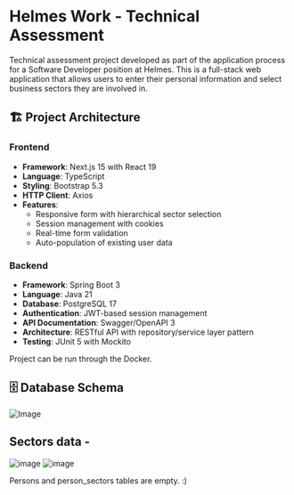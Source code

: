 # Helmes Work - Technical Assessment

Technical assessment project developed as part of the application process for a Software Developer position at Helmes. This is a full-stack web application that allows users to enter their personal information and select business sectors they are involved in.

## 🏗️ Project Architecture

### Frontend
- **Framework**: Next.js 15 with React 19
- **Language**: TypeScript
- **Styling**: Bootstrap 5.3
- **HTTP Client**: Axios
- **Features**: 
  - Responsive form with hierarchical sector selection
  - Session management with cookies
  - Real-time form validation
  - Auto-population of existing user data

### Backend
- **Framework**: Spring Boot 3
- **Language**: Java 21
- **Database**: PostgreSQL 17
- **Authentication**: JWT-based session management
- **API Documentation**: Swagger/OpenAPI 3
- **Architecture**: RESTful API with repository/service layer pattern
- **Testing**: JUnit 5 with Mockito

Project can be run through the Docker.


## 🗄️ Database Schema
![Image](https://github.com/user-attachments/assets/5b15f910-945b-4fd9-9e74-a1352fff3163)


## Sectors data - 
![image](https://github.com/user-attachments/assets/18ef6a13-0dd2-4980-8648-290f67b19524)
![image](https://github.com/user-attachments/assets/0fdcc4f6-8540-45da-88be-07fa703a0860)


Persons and person_sectors tables are empty. :)

